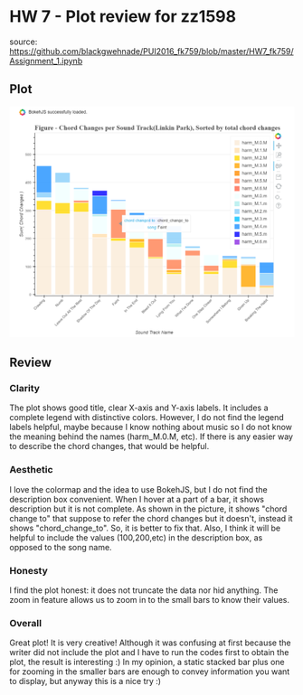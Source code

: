 # HW 7 - Plot review for zz1598

source: https://github.com/blackgwehnade/PUI2016_fk759/blob/master/HW7_fk759/Assignment_1.ipynb

## Plot

![zz1598](https://raw.githubusercontent.com/nmonarizqa/PUI2016_nm2773/master/HW8_nm2773/plot_zz1598.png)

## Review

### Clarity

The plot shows good title, clear X-axis and Y-axis labels. It includes a complete legend with distinctive colors. However, I do not find the legend labels helpful, maybe because I know nothing about music so I do not know the meaning behind the names (harm_M.0.M, etc). If there is any easier way to describe the chord changes, that would be helpful.

### Aesthetic

I love the colormap and the idea to use BokehJS, but I do not find the description box convenient. When I hover at a part of a bar, it shows description but it is not complete. As shown in the picture, it shows "chord change to" that suppose to refer the chord changes but it doesn't, instead it shows "chord_change_to". So, it is better to fix that. Also, I think it will be helpful to include the values (100,200,etc) in the description box, as opposed to the song name.

### Honesty

I find the plot honest: it does not truncate the data nor hid anything. The zoom in feature allows us to zoom in to the small bars to know their values. 

### Overall

Great plot! It is very creative! Although it was confusing at first because the writer did not include the plot and I have to run the codes first to obtain the plot, the result is interesting :) In my opinion, a static stacked bar plus one for zooming in the smaller bars are enough to convey information you want to display, but anyway this is a nice try :)
